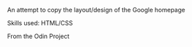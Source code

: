 An attempt to copy the layout/design of the Google homepage

Skills used: HTML/CSS

From the Odin Project 
